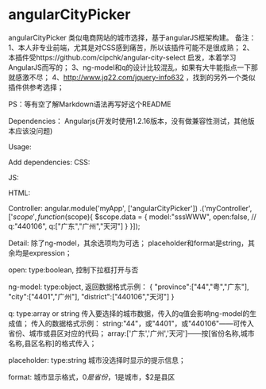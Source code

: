 angularCityPicker
===========================

angularCityPicker
类似电商网站的城市选择，基于angularJS框架构建。
备注：
1、本人非专业前端，尤其是对CSS感到痛苦，所以该插件可能不是很成熟；
2、本插件受https://github.com/cipchk/angular-city-select 启发，本着学习AngularJS而写的；
3、ng-model和q的设计比较混乱，如果有大牛能指点一下那就感激不尽；
4、http://www.jq22.com/jquery-info632 ，找到的另外一个类似插件供参考选择；

PS：等有空了解Markdown语法再写好这个README

Dependencies：
Angularjs(开发时使用1.2.16版本，没有做兼容性测试，其他版本应该没问题)

Usage:

Add dependencies:
CSS:
<link rel="stylesheet" href="../lib/angularCityPicker.min.css">

JS:
<script src="../lib/angular.js"></script>
<script src="../lib/angularCityPicker.min.js"></script>

HTML:
<mk-city-picker open="data.open" ng-model="data.model" q="data.q" placeholder="请选择城市" format="$0-$1-$2">
</mk-city-picker>

Controller:
angular.module('myApp', ['angularCityPicker'])
.('myController', ['$scope', function($scope){
    $scope.data = {
        model:"sssWWW",
        open:false,
        // q:"440106",
        q:["广东","广州","天河"]
    }
}]);

Detail:
除了ng-model，其余选项均为可选；
placeholder和format是string，其余均是expression；

open:
type:boolean,
控制下拉框打开与否

ng-model:
type:object,
返回数据格式示例：
{
    "province":["44","粤","广东"],
    "city":["4401","广州"],
    "district":["440106","天河"]
}

q:
type:array or string
传入要选择的城市数据，传入的q值会影响ng-model的生成值；
传入的数据格式示例：
string:"44"，或"4401"，或"440106"——可传入省份、城市或县区对应的代码；
array:['广东','广州','天河']——按[省份名称,城市名称,县区名称]的格式传入；

placeholder:
type:string
城市没选择时显示的提示信息；

format:
城市显示格式，$0是省份，$1是城市，$2是县区
